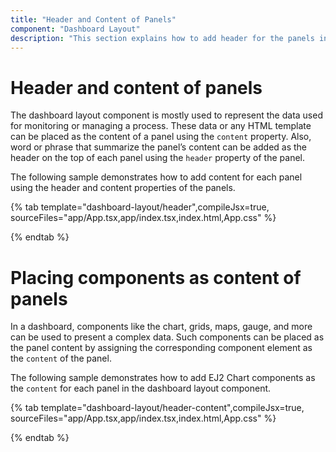 ```yaml
---
title: "Header and Content of Panels"
component: "Dashboard Layout"
description: "This section explains how to add header for the panels in Essential JS 2 DashboardLayout component"
---
```


# Header and content of panels

The dashboard layout component is mostly used to represent the data used for monitoring or managing a process. These data or any HTML template can be placed as the content of a panel using the `content` property. Also, word or phrase that summarize the panel’s content can be added as the header on the top of each panel using the `header` property of the panel.

The following sample demonstrates how to add content for each panel using the header and content properties of the panels.

{% tab template="dashboard-layout/header",compileJsx=true, sourceFiles="app/App.tsx,app/index.tsx,index.html,App.css" %}

{% endtab %}

# Placing components as content of panels

In a dashboard, components like the chart, grids, maps, gauge, and more can be used to present a complex data. Such components can be placed as the panel content by assigning the corresponding component element as the `content` of the panel.

The following sample demonstrates how to add EJ2 Chart components as the `content` for each panel in the dashboard layout component.

{% tab template="dashboard-layout/header-content",compileJsx=true, sourceFiles="app/App.tsx,app/index.tsx,index.html,App.css"  %}

{% endtab %}

